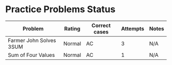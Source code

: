 # Practice Problems Status
Problem|Rating|Correct cases|Attempts|Notes
-|-|-|-|-
Farmer John Solves 3SUM|Normal|AC|3|N/A
Sum of Four Values|Normal|AC|1|N/A